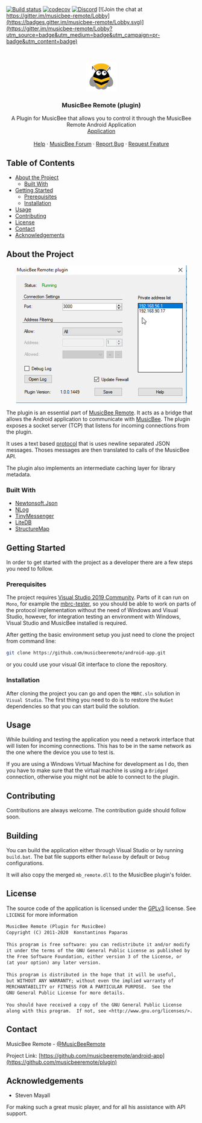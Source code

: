 [![Build status](https://ci.appveyor.com/api/projects/status/awvi78psj8gtay89/branch/master?svg=true)](https://ci.appveyor.com/project/kelsos/plugin/branch/master)
[![codecov](https://codecov.io/gh/musicbeeremote/plugin/branch/master/graph/badge.svg)](https://codecov.io/gh/musicbeeremote/plugin)
[![Discord](https://img.shields.io/discord/420977901215678474.svg?style=popout)](https://discordapp.com/invite/rceTb57)
[![Join the chat at https://gitter.im/musicbee-remote/Lobby](https://badges.gitter.im/musicbee-remote/Lobby.svg)](https://gitter.im/musicbee-remote/Lobby?utm_source=badge&utm_medium=badge&utm_campaign=pr-badge&utm_content=badge)

<br/>
<p align="center">
    <a href="https://github.com/musicbeeremote/plugin">
    <img src="logo.png" alt="Logo" width="80"   height="80" />
    </a>

<h3 align="center">MusicBee Remote (plugin)</h3>
    <p align="center">
        A Plugin for MusicBee that allows you to control it through the MusicBee Remote Android Application
        <br/>
        <a href="https://play.google.com/store/apps/details?id=com.kelsos.mbrc">Application</a>
        <br/>
        <br/>
        <a href="https://mbrc.kelsos.net/help/">Help</a>
        ·
        <a href="http://getmusicbee.com/forum/index.php?topic=7221.new;topicseen#new">MusicBee Forum</a>
        ·
        <a href="https://github.com/musicbeeremote/plugin/issues">Report Bug</a>
        ·
        <a href="https://github.com/musicbeeremote/plugin/issues">Request Feature</a>
    </p>
</p>

## Table of Contents

* [About the Project](#about-the-project)
  * [Built With](#built-with)
* [Getting Started](#getting-started)
  * [Prerequisites](#prerequisites)
  * [Installation](#installation)
* [Usage](#usage)
* [Contributing](#contributing)
* [License](#license)
* [Contact](#contact)
* [Acknowledgements](#acknowledgements)

## About the Project

<p align="center">
    <a href="https://mbrc.kelsos.net">
    <img src="screenshot.png" alt="Project Screenshot">
    <a/>
</p>

The plugin is an essential part of [MusicBee Remote](https://github.com/musicbeeremote/). It acts as a bridge that allows
the Android application to communicate with [MusicBee](http://getmusicbee.com/). The plugin exposes a socket server (TCP) that
listens for incoming connections from the plugin.

It uses a text based [protocol](PROTOCOL.md) that is uses newline separated JSON messages. Thoses messages are then translated to
calls of the MusicBee API.

The plugin also implements an intermediate caching layer for library metadata.

### Built With

* [Newtonsoft.Json](https://github.com/JamesNK/Newtonsoft.Json)
* [NLog](https://github.com/NLog/NLog)
* [TinyMessenger](https://github.com/grumpydev/TinyMessenger)
* [LiteDB](https://github.com/mbdavid/LiteDB)
* [StructureMap](https://github.com/structuremap/structuremap/)

## Getting Started

In order to get started with the project as a developer there are a few steps you need to follow.

### Prerequisites

The project requires [Visual Studio 2019 Community](https://visualstudio.microsoft.com/vs/community/).
Parts of it can run on `Mono`, for example the [mbrc-tester](./mbrc-tester), so you should be able
to work on parts of the protocol implementation without the need of Windows and Visual Studio, however,
for integration testing an environment with Windows, Visual Studio and MusicBee installed is required.

After getting the basic environment setup you just need to clone the project from command line:

```bash
git clone https://github.com/musicbeeremote/android-app.git
```

or you could use your visual Git interface to clone the repository.

### Installation

After cloning the project you can go and open the `MBRC.sln` solution in `Visual Studio`. The first
thing you need to do is to restore the `NuGet` dependencies so that you can start build the solution.

## Usage

While building and testing the application you need a network interface that will listen for incoming
connections. This has to be in the same network as the one where the device you use to test is.

If you are using a Windows Virtual Machine for development as I do, then you have to make sure that the
virtual machine is using a `Bridged` connection, otherwise you might not be able to connect to the plugin.

## Contributing

Contributions are always welcome.
The contribution guide should follow soon.

## Building

You can build the application either through Visual Studio or by running `build.bat`.
The bat file supports either `Release` by default or `Debug` configurations.

It will also copy the merged `mb_remote.dll` to the MusicBee plugin's folder.

## License

The source code of the application is licensed under the [GPLv3](https://www.gnu.org/licenses/gpl.html) license. See `LICENSE` for more information

    MusicBee Remote (Plugin for MusicBee)
    Copyright (C) 2011-2020  Konstantinos Paparas

    This program is free software: you can redistribute it and/or modify
    it under the terms of the GNU General Public License as published by
    the Free Software Foundation, either version 3 of the License, or
    (at your option) any later version.

    This program is distributed in the hope that it will be useful,
    but WITHOUT ANY WARRANTY; without even the implied warranty of
    MERCHANTABILITY or FITNESS FOR A PARTICULAR PURPOSE.  See the
    GNU General Public License for more details.

    You should have received a copy of the GNU General Public License
    along with this program.  If not, see <http://www.gnu.org/licenses/>.

## Contact

MusicBee Remote - [@MusicBeeRemote](https://twitter.com/musicbeeremote)

Project Link: [https://github.com/musicbeeremote/android-app](https://github.com/musicbeeremote/plugin)

## Acknowledgements

* Steven Mayall

For making such a great music player, and for all his assistance with API support.
